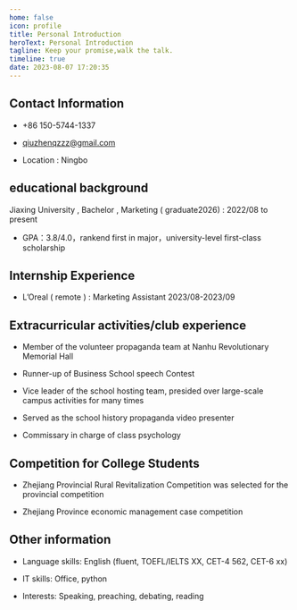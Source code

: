 ```yaml
---
home: false
icon: profile
title: Personal Introduction
heroText: Personal Introduction
tagline: Keep your promise,walk the talk.
timeline: true
date: 2023-08-07 17:20:35
---
```


## Contact Information

- +86 150-5744-1337

- qiuzhenqzzz@gmail.com

- Location : Ningbo

## educational background

 Jiaxing University ,  Bachelor , Marketing ( graduate2026) : 2022/08 to present

- GPA：3.8/4.0，rankend first in major，university-level first-class scholarship

## Internship Experience

- L’Oreal ( remote ) : Marketing Assistant	2023/08-2023/09

## Extracurricular activities/club experience

- Member of the volunteer propaganda team at Nanhu Revolutionary Memorial Hall

- Runner-up of Business School speech Contest

- Vice leader of the school hosting team, presided over large-scale campus activities for many times

- Served as the school history propaganda video presenter

- Commissary in charge of class psychology

## Competition for College Students

- Zhejiang Provincial Rural Revitalization Competition was selected for the provincial competition

- Zhejiang Province economic management case competition

## Other information

- Language skills: English (fluent, TOEFL/IELTS XX, CET-4 562, CET-6 xx)

- IT skills: Office, python

- Interests: Speaking, preaching, debating, reading 

